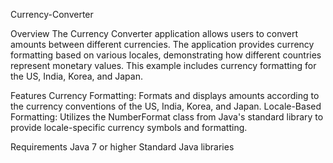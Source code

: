  Currency-Converter

 Overview
The Currency Converter application allows users to convert amounts between different currencies. The application provides currency formatting based on various locales, demonstrating how different countries represent monetary values. This example includes currency formatting for the US, India, Korea, and Japan.

Features
Currency Formatting: Formats and displays amounts according to the currency conventions of the US, India, Korea, and Japan.
Locale-Based Formatting: Utilizes the NumberFormat class from Java's standard library to provide locale-specific currency symbols and formatting.

Requirements
Java 7 or higher
Standard Java libraries
